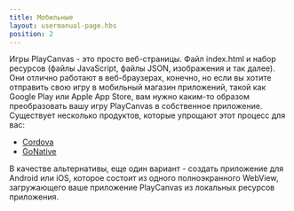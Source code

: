 ```yaml
---
title: Мобильные
layout: usermanual-page.hbs
position: 2
---
```


Игры PlayCanvas - это просто веб-страницы. Файл index.html и набор ресурсов (файлы JavaScript, файлы JSON, изображения и так далее). Они отлично работают в веб-браузерах, конечно, но если вы хотите отправить свою игру в мобильный магазин приложений, такой как Google Play или Apple App Store, вам нужно каким-то образом преобразовать вашу игру PlayCanvas в собственное приложение. Существует несколько продуктов, которые упрощают этот процесс для вас:

* [Cordova][cordova]
* [GoNative][gonative]

В качестве альтернативы, еще один вариант - создать приложение для Android или iOS, которое состоит из одного полноэкранного WebView, загружающего ваше приложение PlayCanvas из локальных ресурсов приложения.

[cordova]: /user-manual/publishing/mobile/cordova
[gonative]: /user-manual/publishing/mobile/gonative
